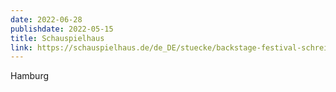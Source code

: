 ```yaml
---
date: 2022-06-28
publishdate: 2022-05-15
title: Schauspielhaus
link: https://schauspielhaus.de/de_DE/stuecke/backstage-festival-schreibwerkstatt-nachwu.1325839
---
```

Hamburg
